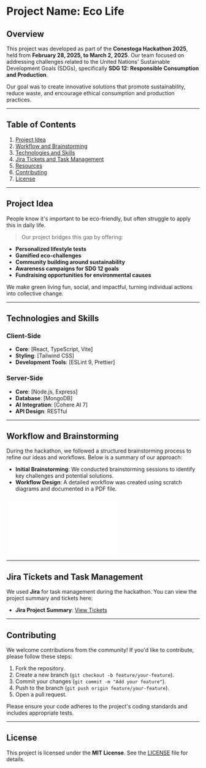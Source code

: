 # Project Name: Eco Life

## Overview

This project was developed as part of the **Conestoga Hackathon 2025**, held from **February 28, 2025, to March 2, 2025**. Our team focused on addressing challenges related to the United Nations' Sustainable Development Goals (SDGs), specifically **SDG 12: Responsible Consumption and Production**.

Our goal was to create innovative solutions that promote sustainability, reduce waste, and encourage ethical consumption and production practices.

---

## Table of Contents

1. [Project Idea](#project-idea)
2. [Workflow and Brainstorming](#workflow-and-brainstorming)
3. [Technologies and Skills](#technologies-and-skills)
4. [Jira Tickets and Task Management](#jira-tickets-and-task-management)
5. [Resources](#resources)
6. [Contributing](#contributing)
7. [License](#license)

---

## Project Idea

People know it's important to be eco-friendly, but often struggle to apply this in daily life.

> Our project bridges this gap by offering:

- **Personalized lifestyle tests**
- **Gamified eco-challenges**
- **Community building around sustainability**
- **Awareness campaigns for SDG 12 goals**
- **Fundraising opportunities for environmental causes**

We make green living fun, social, and impactful, turning individual actions into collective change.

---

## Technologies and Skills

### Client-Side

- **Core**: [React, TypeScript, Vite]
- **Styling**: [Tailwind CSS]
- **Development Tools**: [ESLint 9, Prettier]

### Server-Side

- **Core**: [Node.js, Express]
- **Database**: [MongoDB]
- **AI Integration**: [Cohere AI 7]
- **API Design**: RESTful
---

## Workflow and Brainstorming

During the hackathon, we followed a structured brainstorming process to refine our ideas and workflows. Below is a summary of our approach:

- **Initial Brainstorming**: We conducted brainstorming sessions to identify key challenges and potential solutions.
- **Workflow Design**: A detailed workflow was created using scratch diagrams and documented in a PDF file.

![Brainstorming Workflow](brainStorming.pdf)

---

## Jira Tickets and Task Management

We used **Jira** for task management during the hackathon. You can view the project summary and tickets here:

- **Jira Project Summary**: [View Tickets](https://issia.atlassian.net/jira/software/projects/TFP/summary)

---

## Contributing

We welcome contributions from the community! If you'd like to contribute, please follow these steps:

1. Fork the repository.
2. Create a new branch (`git checkout -b feature/your-feature`).
3. Commit your changes (`git commit -m "Add your feature"`).
4. Push to the branch (`git push origin feature/your-feature`).
5. Open a pull request.

Please ensure your code adheres to the project's coding standards and includes appropriate tests.

---

## License

This project is licensed under the **MIT License**. See the [LICENSE](LICENSE) file for details.
